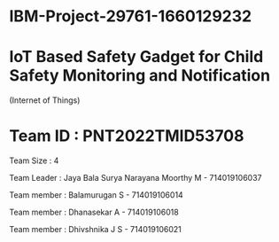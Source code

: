 # IBM-Project-29761-1660129232

# IoT Based Safety Gadget for Child Safety Monitoring and Notification 
(Internet of Things)


# Team ID : PNT2022TMID53708

Team Size : 4

Team Leader : Jaya Bala Surya Narayana Moorthy M - 714019106037

Team member : Balamurugan S                      - 714019106014

Team member : Dhanasekar A                       - 714019106018

Team member : Dhivshnika J S                     - 714019106021

